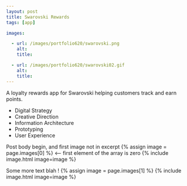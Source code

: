 ```yaml
---
layout: post
title: Swarovski Rewards
tags: [app]

images:

  - url: /images/portfolio620/swarovski.png
    alt: 
    title: 

  - url: /images/portfolio620/swarovski02.gif
    alt: 
    title: 
---
```


A loyalty rewards app for Swarovski helping customers track and earn points.

- Digital Strategy
- Creative Direction
- Information Architecture
- Prototyping
- User Experience

Post body begin, and first image not in excerpt
{% assign image = page.images[0] %} <-- first element of the array is zero
{% include image.html image=image %}

Some more text blah !
{% assign image = page.images[1] %}
{% include image.html image=image %}